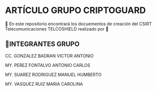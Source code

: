 # ARTÍCULO GRUPO CRIPTOGUARD

:construction: En este repositorio encontrará los docuementos de creación del CSIRT Telecomunicaciones TELCOSHIELD realizado por :construction:


## :hammer:INTEGRANTES GRUPO

CC. GONZALEZ BADRAN VICTOR ANTONIO

MY. PEREZ FONTALVO ANTONIO CARLOS

MY. SUAREZ RODRIGUEZ MANUEL HUMBERTO

MY. VASQUEZ RUIZ MARIA CAROLINA

